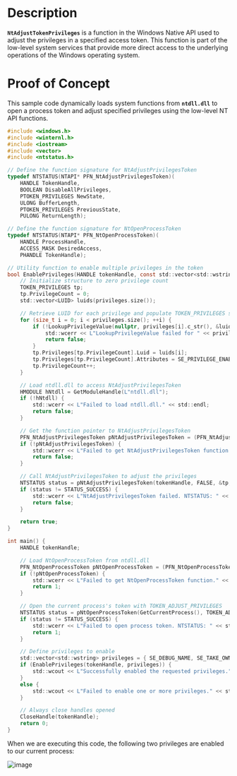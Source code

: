 # Description

**`NtAdjustTokenPrivileges`** is a function in the Windows Native API used to adjust the privileges in a specified access token. This function is part of the low-level system services that provide more direct access to the underlying operations of the Windows operating system.

# Proof of Concept

This sample code dynamically loads system functions from **`ntdll.dll`** to open a process token and adjust specified privileges using the low-level NT API functions.

```c
#include <windows.h>
#include <winternl.h>
#include <iostream>
#include <vector>
#include <ntstatus.h>

// Define the function signature for NtAdjustPrivilegesToken
typedef NTSTATUS(NTAPI* PFN_NtAdjustPrivilegesToken)(
    HANDLE TokenHandle,
    BOOLEAN DisableAllPrivileges,
    PTOKEN_PRIVILEGES NewState,
    ULONG BufferLength,
    PTOKEN_PRIVILEGES PreviousState,
    PULONG ReturnLength);

// Define the function signature for NtOpenProcessToken
typedef NTSTATUS(NTAPI* PFN_NtOpenProcessToken)(
    HANDLE ProcessHandle,
    ACCESS_MASK DesiredAccess,
    PHANDLE TokenHandle);

// Utility function to enable multiple privileges in the token
bool EnablePrivileges(HANDLE tokenHandle, const std::vector<std::wstring>& privileges) {
    // Initialize structure to zero privilege count
    TOKEN_PRIVILEGES tp;
    tp.PrivilegeCount = 0;
    std::vector<LUID> luids(privileges.size());

    // Retrieve LUID for each privilege and populate TOKEN_PRIVILEGES structure
    for (size_t i = 0; i < privileges.size(); ++i) {
        if (!LookupPrivilegeValue(nullptr, privileges[i].c_str(), &luids[i])) {
            std::wcerr << L"LookupPrivilegeValue failed for " << privileges[i] << L". Error: " << GetLastError() << std::endl;
            return false;
        }
        tp.Privileges[tp.PrivilegeCount].Luid = luids[i];
        tp.Privileges[tp.PrivilegeCount].Attributes = SE_PRIVILEGE_ENABLED;
        tp.PrivilegeCount++;
    }

    // Load ntdll.dll to access NtAdjustPrivilegesToken
    HMODULE hNtdll = GetModuleHandle(L"ntdll.dll");
    if (!hNtdll) {
        std::wcerr << L"Failed to load ntdll.dll." << std::endl;
        return false;
    }

    // Get the function pointer to NtAdjustPrivilegesToken
    PFN_NtAdjustPrivilegesToken pNtAdjustPrivilegesToken = (PFN_NtAdjustPrivilegesToken)GetProcAddress(hNtdll, "NtAdjustPrivilegesToken");
    if (!pNtAdjustPrivilegesToken) {
        std::wcerr << L"Failed to get NtAdjustPrivilegesToken function." << std::endl;
        return false;
    }

    // Call NtAdjustPrivilegesToken to adjust the privileges
    NTSTATUS status = pNtAdjustPrivilegesToken(tokenHandle, FALSE, &tp, sizeof(TOKEN_PRIVILEGES), nullptr, nullptr);
    if (status != STATUS_SUCCESS) {
        std::wcerr << L"NtAdjustPrivilegesToken failed. NTSTATUS: " << status << std::endl;
        return false;
    }

    return true;
}

int main() {
    HANDLE tokenHandle;

    // Load NtOpenProcessToken from ntdll.dll
    PFN_NtOpenProcessToken pNtOpenProcessToken = (PFN_NtOpenProcessToken)GetProcAddress(GetModuleHandle(L"ntdll.dll"), "NtOpenProcessToken");
    if (!pNtOpenProcessToken) {
        std::wcerr << L"Failed to get NtOpenProcessToken function." << std::endl;
        return 1;
    }

    // Open the current process's token with TOKEN_ADJUST_PRIVILEGES
    NTSTATUS status = pNtOpenProcessToken(GetCurrentProcess(), TOKEN_ADJUST_PRIVILEGES, &tokenHandle);
    if (status != STATUS_SUCCESS) {
        std::wcerr << L"Failed to open process token. NTSTATUS: " << status << std::endl;
        return 1;
    }

    // Define privileges to enable
    std::vector<std::wstring> privileges = { SE_DEBUG_NAME, SE_TAKE_OWNERSHIP_NAME };
    if (EnablePrivileges(tokenHandle, privileges)) {
        std::wcout << L"Successfully enabled the requested privileges." << std::endl;
    }
    else {
        std::wcout << L"Failed to enable one or more privileges." << std::endl;
    }

    // Always close handles opened
    CloseHandle(tokenHandle);
    return 0;
}
```

When we are executing this code, the following two privileges are enabled to our current process:

![image](https://github.com/DebugPrivilege/WindowsAP1/assets/63166600/c5d375fd-4105-4f2b-ad1e-1d5e4d6308b3)


